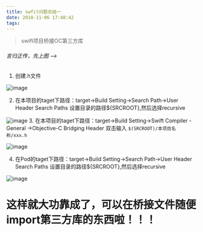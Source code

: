 ```yaml
---
title: swfit问题总结一
date: 2018-11-06 17:48:42
tags:
---
```

>swift项目桥接OC第三方库

###### 言归正传，先上图 -->

1. 创建.h文件

![image](https://luodecoding.github.io/img/swiftBridgeOcImg/swiftBridgeOc1.png)

2. 在本项目的taget下路径：target->Build Setting->Search Path->User Header Search Paths 设置目录的路径${SRCROOT},然后选择recursive

![image](https://luodecoding.github.io/img/swiftBridgeOcImg/swiftBridgeOc3.png)
3. 在本项目的taget下路径：target->Build Setting->Swift Compiler - General ->Objective-C Bridging Header 双击输入
`$(SRCROOT)/本项目名称/xxx.h  `

![image](https://luodecoding.github.io/img/swiftBridgeOcImg/swiftBridgeOc2.png)

4. 在Pod的taget下路径：target->Build Setting->Search Path->User Header Search Paths 设置目录的路径${SRCROOT},然后选择recursive

![image](https://luodecoding.github.io/img/swiftBridgeOcImg/swiftBridgeOc4.png)

<h1>这样就大功靠成了，可以在桥接文件随便import第三方库的东西啦！！！<h1/>







